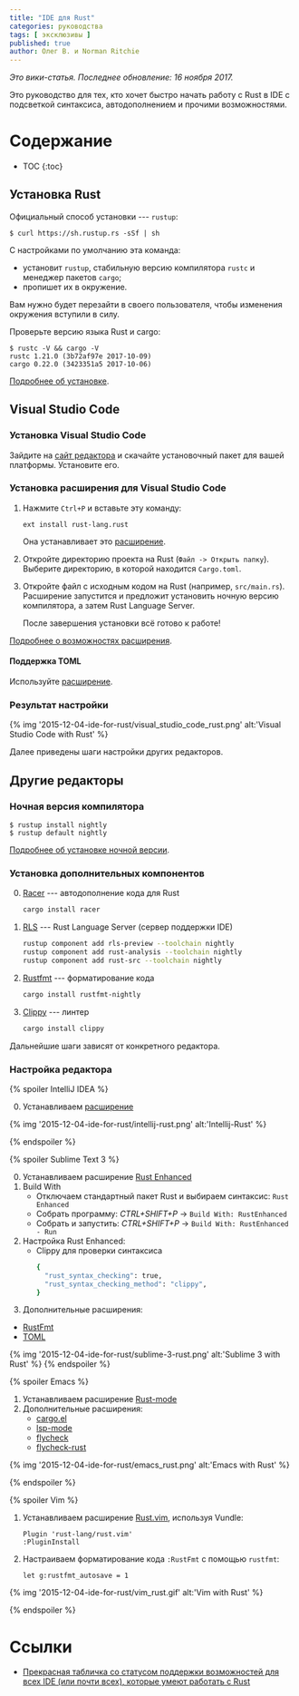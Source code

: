 ```yaml
---
title: "IDE для Rust"
categories: руководства
tags: [ эксклюзивы ]
published: true
author: Олег В. и Norman Ritchie
---
```


_Это вики-статья. Последнее обновление: 16 ноября 2017._

Это руководство для тех, кто хочет быстро начать работу с Rust в IDE с
подсветкой синтаксиса, автодополнением и прочими возможностями.

<!--cut-->

# Содержание

* TOC
{:toc}

## Установка Rust

Официальный способ установки --- `rustup`:
```
$ curl https://sh.rustup.rs -sSf | sh
```

С настройками по умолчанию эта команда:
  * установит `rustup`, стабильную 
  версию компилятора `rustc` и менеджер пакетов `cargo`;
  * пропишет их в окружение.

Вам нужно будет перезайти в своего пользователя, чтобы изменения 
окружения вступили в силу.

Проверьте версию языка Rust и cargo:
```
$ rustc -V && cargo -V
rustc 1.21.0 (3b72af97e 2017-10-09)
cargo 0.22.0 (3423351a5 2017-10-06)
```

[Подробнее об установке](https://www.rust-lang.org/ru-RU/other-installers.html).

## Visual Studio Code

### Установка Visual Studio Code

Зайдите на [сайт редактора](https://code.visualstudio.com/) и скачайте 
установочный пакет для вашей платформы. Установите его.

### Установка расширения для Visual Studio Code

1. Нажмите `Ctrl+P` и вставьте эту команду:
   ```
   ext install rust-lang.rust
   ```
   
   Она устанавливает это [расширение](https://marketplace.visualstudio.com/items?itemName=rust-lang.rust).
2. Откройте директорию проекта на Rust (`Файл -> Открыть папку`). 
   Выберите директорию, в которой находится `Cargo.toml`.

3. Откройте файл с исходным кодом на Rust (например, `src/main.rs`).
   Расширение запустится и предложит установить ночную версию компилятора, а 
   затем Rust Language Server.
   
   После завершения установки всё готово к работе!

[Подробнее о возможностях расширения](https://marketplace.visualstudio.com/items?itemName=rust-lang.rust).

#### Поддержка TOML

Используйте [расширение](https://marketplace.visualstudio.com/items?itemName=bungcip.better-toml).

### Результат настройки

{% img '2015-12-04-ide-for-rust/visual_studio_code_rust.png' alt:'Visual Studio Code with Rust' %}

Далее приведены шаги настройки других редакторов.

## Другие редакторы

### Ночная версия компилятора

```text
$ rustup install nightly
$ rustup default nightly
```

[Подробнее об установке ночной версии](https://github.com/rust-lang-nursery/rustup.rs#working-with-nightly-rust).

### Установка дополнительных компонентов

0. [Racer](https://github.com/racer-rust/racer) --- автодополнение кода для Rust
   ```bash
   cargo install racer
   ```
1. [RLS](https://github.com/rust-lang-nursery/rls) --- Rust Language Server 
   (сервер поддержки IDE)
   ```bash
   rustup component add rls-preview --toolchain nightly
   rustup component add rust-analysis --toolchain nightly
   rustup component add rust-src --toolchain nightly
   ```
2. [Rustfmt](https://github.com/rust-lang-nursery/rustfmt) --- форматирование кода
   ```bash
   cargo install rustfmt-nightly
   ```
3. [Clippy](https://github.com/rust-lang-nursery/rust-clippy) --- линтер
   ```bash
   cargo install clippy
   ```

Дальнейшие шаги зависят от конкретного редактора.

### Настройка редактора

{% spoiler IntelliJ IDEA %}

0. Устанавливаем [расширение](https://intellij-rust.github.io/)

{% img '2015-12-04-ide-for-rust/intellij-rust.png' alt:'Intellij-Rust' %} 

{% endspoiler %}

{% spoiler Sublime Text 3 %}

0. Устанавливаем расширение [Rust Enhanced](https://packagecontrol.io/packages/Rust%20Enhanced)
1. Build With
   * Отключаем стандартный пакет Rust и выбираем синтаксис: ```Rust Enhanced```
   * Собрать программу: _CTRL+SHIFT+P_ -> ```Build With: RustEnhanced```
   * Собрать и запустить: _CTRL+SHIFT+P_ -> ```Build With: RustEnhanced - Run```
2. Настройка Rust Enhanced:
   * Clippy для проверки синтаксиса
     ```bash
     {
       "rust_syntax_checking": true,
       "rust_syntax_checking_method": "clippy",
     }
     ```
3. Дополнительные расширения:
  * [RustFmt](https://packagecontrol.io/packages/RustFmt)
  * [TOML](https://packagecontrol.io/packages/TOML)

{% img '2015-12-04-ide-for-rust/sublime-3-rust.png' alt:'Sublime 3 with Rust' %}
{% endspoiler %}

{% spoiler Emacs %}

1. Устанавливаем расширение [Rust-mode](https://github.com/rust-lang/rust-mode)
2. Дополнительные расширения:
   * [cargo.el](https://github.com/kwrooijen/cargo.el)
   * [lsp-mode](https://github.com/emacs-lsp/lsp-rust)
   * [flycheck](http://www.flycheck.org/en/latest/user/installation.html)
   * [flycheck-rust](http://www.flycheck.org/en/latest/community/extensions.html#rust)

{% img '2015-12-04-ide-for-rust/emacs_rust.png' alt:'Emacs with Rust' %}

{% endspoiler %}

{% spoiler Vim %}

1. Устанавливаем расширение [Rust.vim](https://github.com/rust-lang/rust.vim), 
используя Vundle:
   ```text
   Plugin 'rust-lang/rust.vim'
   :PluginInstall
   ```

2. Настраиваем форматирование кода `:RustFmt` с помощью `rustfmt`:
   ```text
   let g:rustfmt_autosave = 1
   ```

{% img '2015-12-04-ide-for-rust/vim_rust.gif' alt:'Vim with Rust' %}

{% endspoiler %}

# Ссылки
* [Прекрасная табличка со статусом поддержки возможностей для всех IDE (или почти всех), которые умеют работать с Rust](http://areweideyet.com/)
